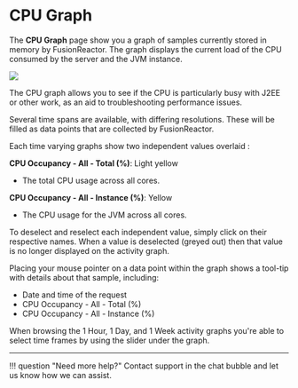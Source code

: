 # CPU Graph

The **CPU Graph** page show you a graph of samples currently stored in
memory by FusionReactor. The graph displays the current load of the CPU
consumed by the server and the JVM instance.

![](/attachments/245552248/245552258.png)

The CPU graph allows you to see if the CPU is particularly busy with
J2EE or other work, as an aid to troubleshooting performance issues.

Several time spans are available, with differing resolutions. These will
be filled as data points that are collected by FusionReactor.

Each time varying graphs show two independent values overlaid : 

**CPU Occupancy - All - Total (%)**: Light yellow

* The total CPU usage across all cores.

**CPU Occupancy - All - Instance (%)**: Yellow 

* The CPU usage for the JVM across all cores.

To deselect and reselect each independent value, simply
click on their respective names. When a value is deselected (greyed
out) then that value is no longer displayed on the activity graph.

Placing your mouse pointer on a data point within the graph shows a
tool-tip with details about that sample, including:

* Date and time of the request
* CPU Occupancy - All - Total (%)
* CPU Occupancy - All - Instance (%)

When browsing the 1 Hour, 1 Day, and 1 Week activity graphs you're able
to select time frames by using the slider under the graph.


___

!!! question "Need more help?"
    Contact support in the chat bubble and let us know how we can assist.